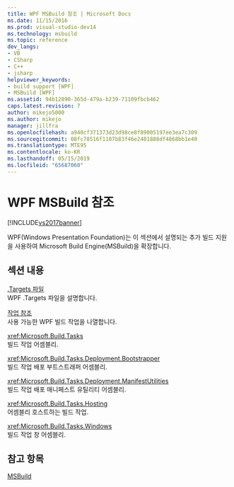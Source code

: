 ```yaml
---
title: WPF MSBuild 참조 | Microsoft Docs
ms.date: 11/15/2016
ms.prod: visual-studio-dev14
ms.technology: msbuild
ms.topic: reference
dev_langs:
- VB
- CSharp
- C++
- jsharp
helpviewer_keywords:
- build support [WPF]
- MSBuild [WPF]
ms.assetid: 94b12890-365d-479a-b239-71109fbcb462
caps.latest.revision: 7
author: mikejo5000
ms.author: mikejo
manager: jillfra
ms.openlocfilehash: a940cf371373d23d98ce8f89005197ee3ea7c309
ms.sourcegitcommit: 08fc78516f1107b83f46e2401888df4868bb1e40
ms.translationtype: MTE95
ms.contentlocale: ko-KR
ms.lasthandoff: 05/15/2019
ms.locfileid: "65687060"
---
```

# <a name="wpf-msbuild-reference"></a>WPF MSBuild 참조
[!INCLUDE[vs2017banner](../includes/vs2017banner.md)]

WPF(Windows Presentation Foundation)는 이 섹션에서 설명되는 추가 빌드 지원을 사용하여 Microsoft Build Engine(MSBuild)을 확장합니다.  
  
## <a name="in-this-section"></a>섹션 내용  
 [.Targets 파일](../msbuild/wpf-dot-targets-files.md)  
 WPF .Targets 파일을 설명합니다.  
  
 [작업 참조](../msbuild/wpf-msbuild-task-reference.md)  
 사용 가능한 WPF 빌드 작업을 나열합니다.  
  
 <xref:Microsoft.Build.Tasks>  
 빌드 작업 어셈블리.  
  
 <xref:Microsoft.Build.Tasks.Deployment.Bootstrapper>  
 빌드 작업 배포 부트스트래퍼 어셈블리.  
  
 <xref:Microsoft.Build.Tasks.Deployment.ManifestUtilities>  
 빌드 작업 배포 매니페스트 유틸리티 어셈블리.  
  
 <xref:Microsoft.Build.Tasks.Hosting>  
 어셈블리 호스트하는 빌드 작업.  
  
 <xref:Microsoft.Build.Tasks.Windows>  
 빌드 작업 창 어셈블리.  
  
## <a name="see-also"></a>참고 항목  
 [MSBuild](https://msdn.microsoft.com/7c49aba1-ee6c-47d8-9de1-6f29a906e20b)
